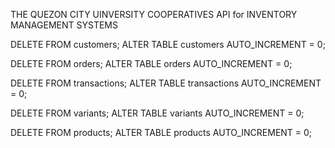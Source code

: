 THE QUEZON CITY UINVERSITY COOPERATIVES API for INVENTORY MANAGEMENT SYSTEMS


DELETE FROM customers;
ALTER TABLE customers AUTO_INCREMENT = 0;

DELETE FROM orders;
ALTER TABLE orders AUTO_INCREMENT = 0;

DELETE FROM transactions;
ALTER TABLE transactions AUTO_INCREMENT = 0;

DELETE FROM variants;
ALTER TABLE variants AUTO_INCREMENT = 0;

DELETE FROM products;
ALTER TABLE products AUTO_INCREMENT = 0;



